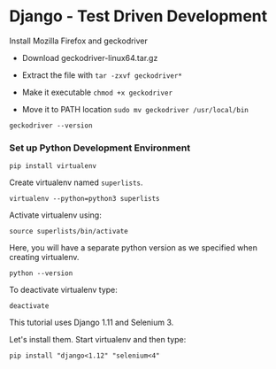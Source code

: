 # Django - Test Driven Development

Install Mozilla Firefox and geckodriver

- Download geckodriver-linux64.tar.gz

- Extract the file with
`tar -zxvf geckodriver*`

- Make it executable
`chmod +x geckodriver`

- Move it to PATH location
`sudo mv geckodriver /usr/local/bin`

`geckodriver --version`

### Set up Python Development Environment

`pip install virtualenv`

Create virtualenv named `superlists`.

`virtualenv --python=python3 superlists`

Activate virtualenv using:

`source superlists/bin/activate`

Here, you will have a separate python version as we specified when creating virtualenv.

`python --version`

To deactivate virtualenv type:

`deactivate`

This tutorial uses Django 1.11 and Selenium 3.

Let's install them. Start virtualenv and then type:

`pip install "django<1.12" "selenium<4"`


